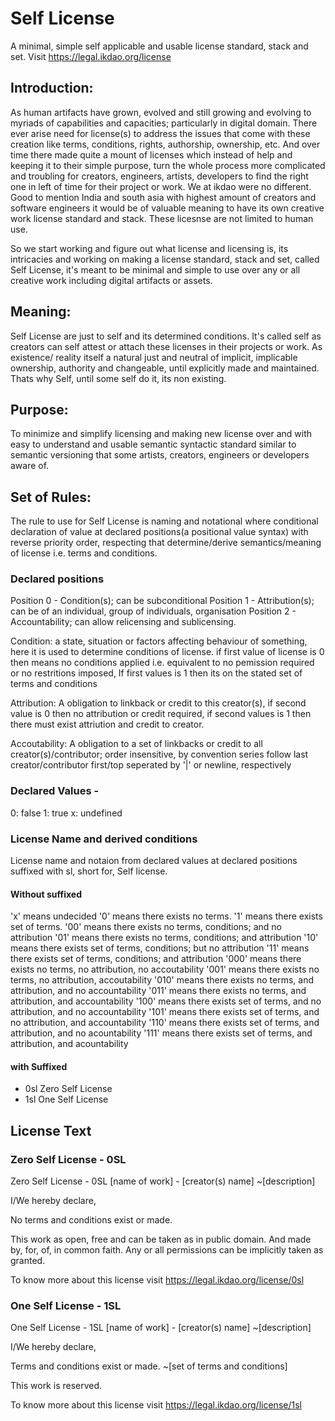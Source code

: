 # Self License
A minimal, simple self applicable and usable license standard, stack and set. Visit https://legal.ikdao.org/license

## Introduction:

As human artifacts have grown, evolved and still growing and evolving to myriads of capabilities and capacities; particularly in digital domain. There ever arise need for license(s) to address the issues that come with these creation like terms, conditions, rights, authorship, ownership, etc. And over time there made quite a mount of licenses which instead of help and keeping it to their simple purpose, turn the whole process more complicated and troubling for creators, engineers, artists, developers to find the right one in left of time for their project or work. We at ikdao were no different. Good to mention India and south asia with highest amount of creators and software engineers it would be of valuable meaning to have its own creative work license standard and stack. These licesnse are not limited to human use.

So we start working and figure out what license and licensing is, its intricacies and working on making a license standard, stack and set, called Self License, it's meant to be minimal and simple to use over any or all creative work including digital artifacts or assets.

## Meaning:

Self License are just to self and its determined conditions. It's called self as creators can self attest or attach these licenses in their projects or work. As existence/ reality itself a natural just and neutral of implicit, implicable ownership, authority and changeable, until explicitly made and maintained. Thats why Self, until some self do it, its non existing.

## Purpose:

To minimize and simplify licensing and making new license over and with easy to understand and usable semantic syntactic standard similar to semantic versioning that some artists, creators, engineers or developers aware of.

## Set of Rules:

The rule to use for Self License is naming and notational where conditional declaration of value at declared positions(a positional value syntax) with reverse priority order, respecting that determine/derive semantics/meaning of license i.e. terms and conditions.

### Declared positions

Position 0 - Condition(s); can be subconditional
Position 1 - Attribution(s); can be of an individual, group of individuals, organisation
Position 2 - Accountability; can allow relicensing and sublicensing.

Condition: 
a state, situation or factors affecting behaviour of something, here it is used to determine conditions of license. if first value of license is 0 then means no conditions applied i.e. equivalent to no pemission required or no restritions imposed, If first values is 1 then its on the stated set of terms and conditions

Attribution: 
A obligation to linkback or credit to this creator(s), if second value is 0 then no attribution or credit required, if second values is 1 then there must exist attriution and credit to creator.

Accoutability: 
A obligation to a set of linkbacks or credit to all creator(s)/contributor; order insensitive, by convention series follow last creator/contributor first/top seperated by '|' or newline, respectively

### Declared Values - 

0: false
1: true
x: undefined

### License Name and derived conditions

License name and notaion from declared values at declared positions suffixed with sl, short for, Self license.

#### Without suffixed

'x' means undecided
'0' means there exists no terms.
'1' means there exists set of terms.
'00' means there exists no terms, conditions; and no attribution
'01' means there exists no terms, conditions; and attribution
'10' means there exists set of terms, conditions; but no attribution
'11' means there exists set of terms, conditions; and attribution
'000' means there exists no terms, no attribution, no accoutability
'001' means there exists no terms, no attribution, accoutability
'010' means there exists no terms, and attribution, and no accountability
'011' means there exists no terms, and attribution, and accountability
'100' means there exists set of terms, and no attribution, and no accountability
'101' means there exists set of terms, and no attribution, and accountability
'110' means there exists set of terms, and attribution, and no acountability
'111' means there exists set of terms, and attribution, and acountability

#### with Suffixed

- 0sl Zero Self License
- 1sl One Self License


## License Text 

### Zero Self License - 0SL

Zero Self License - 0SL
[name of work] - [creator(s) name]
~[description]

I/We hereby declare,

No terms and conditions exist or made.

This work as open, free and can be taken as in public domain. And made by, for, of, in common faith. Any or all permissions can be implicitly taken as granted.

To know more about this license visit https://legal.ikdao.org/license/0sl

### One Self License  - 1SL

One Self License  - 1SL
[name of work] - [creator(s) name]
~[description]

I/We hereby declare,

Terms and conditions exist or made.
~[set of terms and conditions]

This work is reserved.

To know more about this license visit https://legal.ikdao.org/license/1sl

